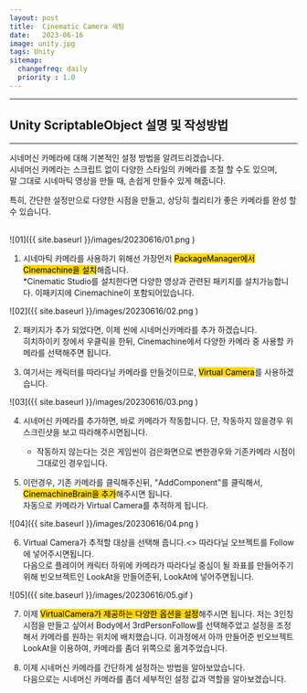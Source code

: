 ```yaml
---
layout: post
title:  Cinematic Camera 세팅
date:   2023-06-16
image: unity.jpg
tags: Unity
sitemap:
  changefreq: daily
  priority : 1.0
---
```




---
## Unity ScriptableObject 설명 및 작성방법
---

시네머신 카메라에 대해 기본적인 설정 방법을 알려드리겠습니다.<br> 
시네머신 카메라는 스크립트 없이 다양한 스타일의 카메라를 조절 할 수도 있으며,<br> 
말 그대로 시네마틱 영상을 만들 때, 손쉽게 만들수 있게 해줍니다.<br> 

특히, 간단한 설정만으로 다양한 시점을 만들고, 상당히 퀄리티가 좋은 카메라를 완성 할 수 있습니다.<br> 

<br>
![01]({{ site.baseurl }}/images/20230616/01.png )
<br>

1. 시네마틱 카메라를 사용하기 위해선 가장먼저 <mark style='background-color: #ffd700'> PackageManager에서 Cinemachine을 설치</mark>해줍니다.<br> *Cinematic Studio를 설치한다면 다양한 영상과 관련된 패키지를 설치가능합니다. 이패키지에 Cinemachine이 포함되어있습니다.<br> 

![02]({{ site.baseurl }}/images/20230616/02.png )

2. 패키지가 추가 되었다면, 이제 씬에 시네머신카메라를 추가 하겠습니다.<br> 히치하이키 창에서 우클릭을 한뒤, Cinemachine에서 다양한 카메라 중 사용할 카메라를 선택해주면 됩니다.<br> 

3. 여기서는 캐릭터를 따라다닐 카메라를 만들것이므로, <mark style='background-color: #ffd700'> Virtual Camera</mark>를 사용하겠습니다.<br> 

![03]({{ site.baseurl }}/images/20230616/03.png )

4. 시네머신 카메라를 추가하면, 바로 카메라가 작동합니다. 단, 작동하지 않을경우 위 스크린샷을 보고 따라해주시면됩니다.
    - 작동하지 않는다는 것은 게임씬이 검은화면으로 변한경우와 기존카메라 시점이 그대로인 경우입니다.<br> 

5. 이런경우, 기존 카메라를 클릭해주신뒤, "AddComponent"를 클릭해서, <mark style='background-color: #ffd700'> CinemachineBrain을 추가</mark>해주시면 됩니다.<br> 자동으로 카메라가 Virtual Camera를 추적하게 됩니다. <br> 

![04]({{ site.baseurl }}/images/20230616/04.png )

6. Virtual Camera가 추적할 대상을 선택해 줍니다.<> 따라다닐 오브젝트를 Follow에 넣어주시면됩니다.<br> 다음으로 플레이어 캐릭터 하위에 카메라가 따라다닐 중심이 될 좌표를 만들어주기 위해 빈오브젝트인 LookAt을 만들어준뒤, LookAt에 넣어주면됩니다.<br> 

![05]({{ site.baseurl }}/images/20230616/05.gif )

7. 이제 <mark style='background-color: #ffd700'> VirtualCamera가 제공하는 다양한 옵션을 설정</mark>해주시면 됩니다. 저는 3인칭시점을 만들고 싶어서 Body에서 3rdPersonFollow를 선택해주었고 설정을 조정해서 카메라를 원하는 위치에 배치했습니다. 이과정에서 아까 만들어준 빈오브젝트 LookAt을 이용하여, 카메라를 좀더 위쪽으로 옮겨주었습니다.<br> 

8. 이제 시네머신 카메라를 간단하게 설정하는 방법을 알아보았습니다.<br> 다음으로는 시네머신 카메라를 좀더 세부적인 설정 값과 역할을 알아보겠습니다.